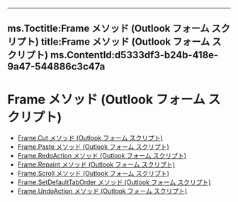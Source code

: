 

---
ms.Toctitle:Frame メソッド (Outlook フォーム スクリプト)
title:Frame メソッド (Outlook フォーム スクリプト)
ms.ContentId:d5333df3-b24b-418e-9a47-544886c3c47a
---
# Frame メソッド (Outlook フォーム スクリプト)


- [Frame.Cut メソッド (Outlook フォーム スクリプト)](58c11fc9-c5a1-250d-6fd3-7d6c8fbb5594.md)
- [Frame.Paste メソッド (Outlook フォーム スクリプト)](abc5f9c5-6e5b-8983-ea7a-c48fbe9a5efe.md)
- [Frame.RedoAction メソッド (Outlook フォーム スクリプト)](d681d6e8-935b-f5f0-aaba-e5f63e7491bb.md)
- [Frame.Repaint メソッド (Outlook フォーム スクリプト)](78761972-9f18-96bb-1073-dfb29909432b.md)
- [Frame.Scroll メソッド (Outlook フォーム スクリプト)](d04c2860-bf4a-f95a-6c07-dfe27f12a84a.md)
- [Frame.SetDefaultTabOrder メソッド (Outlook フォーム スクリプト)](1ad6e645-58ea-00d8-37a7-aac91a3badb0.md)
- [Frame.UndoAction メソッド (Outlook フォーム スクリプト)](28ca1383-bfd1-db6c-2945-82dd29a3b9ae.md)



